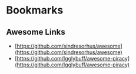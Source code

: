 # Bookmarks

## Awesome Links

* [https://github.com/sindresorhus/awesome](https://github.com/sindresorhus/awesome)
* [https://github.com/Igglybuff/awesome-piracy](https://github.com/Igglybuff/awesome-piracy)





